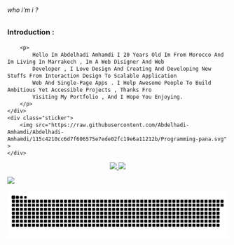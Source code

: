 

<div>
    <div class="text">
        <h6>who i'm i ?</h6>
        <h3>Introduction :</h3>

        <p>
            Hello Im Abdelhadi Amhamdi I 20 Years Old Im From Morocco And Im Living In Marrakech , Im A Web Disigner And Web
            Developer , I Love Design And Creating And Developing New Stuffs From Interaction Design To Scalable Application
            Web And Single-Page Apps . I Help Awesome People To Build Ambitious Yet Accessible Projects , Thanks Fro
            Visiting My Portfolio , And I Hope You Enjoying.
        </p>
    </div>
    <div class="sticker">
        <img src="https://raw.githubusercontent.com/Abdelhadi-Amhamdi/Abdelhadi-Amhamdi/115c4210cc6d7f606575e7ede02fc19e6a11212b/Programming-pana.svg" >
    </div>
</div>

<div align="center">
    <a href="https://github.com/pwnwriter">
        <img height="180em"
            src="https://github-readme-stats.vercel.app/api?username=Abdelhadi-Amhamdi&show_icons=true&theme=dracula&include_all_commits=true&count_private=true" />
        <img height="180em"
            src="https://github-readme-stats.vercel.app/api/top-langs/?username=Abdelhadi-Amhamdi&layout=compact&langs_count=7&theme=dracula" />
</div>


![](https://img.shields.io/badge/-javascript-yellow)

![Snake animation](https://raw.githubusercontent.com/Abdelhadi-Amhamdi/Abdelhadi-Amhamdi/115c4210cc6d7f606575e7ede02fc19e6a11212b/snake.svg)

</div>